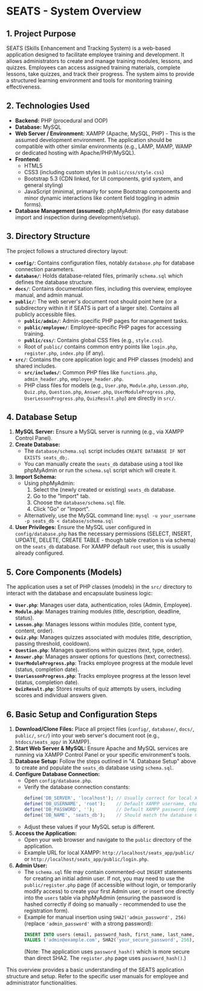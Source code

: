 # SEATS - System Overview

## 1. Project Purpose
SEATS (Skills Enhancement and Tracking System) is a web-based application designed to facilitate employee training and development. It allows administrators to create and manage training modules, lessons, and quizzes. Employees can access assigned training materials, complete lessons, take quizzes, and track their progress. The system aims to provide a structured learning environment and tools for monitoring training effectiveness.

## 2. Technologies Used
-   **Backend:** PHP (procedural and OOP)
-   **Database:** MySQL
-   **Web Server / Environment:** XAMPP (Apache, MySQL, PHP) - This is the assumed development environment. The application should be compatible with other similar environments (e.g., LAMP, MAMP, WAMP or dedicated hosting with Apache/PHP/MySQL).
-   **Frontend:**
    -   HTML5
    -   CSS3 (including custom styles in `public/css/style.css`)
    -   Bootstrap 5.3 (CDN linked, for UI components, grid system, and general styling)
    -   JavaScript (minimal, primarily for some Bootstrap components and minor dynamic interactions like content field toggling in admin forms).
-   **Database Management (assumed):** phpMyAdmin (for easy database import and inspection during development/setup).

## 3. Directory Structure
The project follows a structured directory layout:

-   **`config/`**: Contains configuration files, notably `database.php` for database connection parameters.
-   **`database/`**: Holds database-related files, primarily `schema.sql` which defines the database structure.
-   **`docs/`**: Contains documentation files, including this overview, employee manual, and admin manual.
-   **`public/`**: The web server's document root should point here (or a subdirectory within it if SEATS is part of a larger site). Contains all publicly accessible files.
    -   **`public/admin/`**: Admin-specific PHP pages for management tasks.
    -   **`public/employee/`**: Employee-specific PHP pages for accessing training.
    -   **`public/css/`**: Contains global CSS files (e.g., `style.css`).
    -   Root of `public/` contains common entry points like `login.php`, `register.php`, `index.php` (if any).
-   **`src/`**: Contains the core application logic and PHP classes (models) and shared includes.
    -   **`src/includes/`**: Common PHP files like `functions.php`, `admin_header.php`, `employee_header.php`.
    -   PHP class files for models (e.g., `User.php`, `Module.php`, `Lesson.php`, `Quiz.php`, `Question.php`, `Answer.php`, `UserModuleProgress.php`, `UserLessonProgress.php`, `QuizResult.php`) are directly in `src/`.

## 4. Database Setup
1.  **MySQL Server:** Ensure a MySQL server is running (e.g., via XAMPP Control Panel).
2.  **Create Database:**
    -   The `database/schema.sql` script includes `CREATE DATABASE IF NOT EXISTS seats_db;`.
    -   You can manually create the `seats_db` database using a tool like phpMyAdmin or run the `schema.sql` script which will create it.
3.  **Import Schema:**
    -   Using phpMyAdmin:
        1.  Select the (newly created or existing) `seats_db` database.
        2.  Go to the "Import" tab.
        3.  Choose the `database/schema.sql` file.
        4.  Click "Go" or "Import".
    -   Alternatively, use the MySQL command line: `mysql -u your_username -p seats_db < database/schema.sql`
4.  **User Privileges:** Ensure the MySQL user configured in `config/database.php` has the necessary permissions (SELECT, INSERT, UPDATE, DELETE, CREATE TABLE - though table creation is via schema) on the `seats_db` database. For XAMPP default `root` user, this is usually already configured.

## 5. Core Components (Models)

The application uses a set of PHP classes (models) in the `src/` directory to interact with the database and encapsulate business logic:

-   **`User.php`**: Manages user data, authentication, roles (Admin, Employee).
-   **`Module.php`**: Manages training modules (title, description, deadline, status).
-   **`Lesson.php`**: Manages lessons within modules (title, content type, content, order).
-   **`Quiz.php`**: Manages quizzes associated with modules (title, description, passing threshold, cooldown).
-   **`Question.php`**: Manages questions within quizzes (text, type, order).
-   **`Answer.php`**: Manages answer options for questions (text, correctness).
-   **`UserModuleProgress.php`**: Tracks employee progress at the module level (status, completion date).
-   **`UserLessonProgress.php`**: Tracks employee progress at the lesson level (status, completion date).
-   **`QuizResult.php`**: Stores results of quiz attempts by users, including scores and individual answers given.

## 6. Basic Setup and Configuration Steps

1.  **Download/Clone Files:** Place all project files (`config/`, `database/`, `docs/`, `public/`, `src/`) into your web server's document root (e.g., `htdocs/seats_app/` in XAMPP).
2.  **Start Web Server & MySQL:** Ensure Apache and MySQL services are running via XAMPP Control Panel or your specific environment's tools.
3.  **Database Setup:** Follow the steps outlined in "4. Database Setup" above to create and populate the `seats_db` database using `schema.sql`.
4.  **Configure Database Connection:**
    -   Open `config/database.php`.
    -   Verify the database connection constants:
        ```php
        define('DB_SERVER', 'localhost'); // Usually correct for local XAMPP
        define('DB_USERNAME', 'root');    // Default XAMPP username, change if needed
        define('DB_PASSWORD', '');        // Default XAMPP password (empty), change if you've set one
        define('DB_NAME', 'seats_db');    // Should match the database name you created/imported
        ```
    -   Adjust these values if your MySQL setup is different.
5.  **Access the Application:**
    -   Open your web browser and navigate to the `public` directory of the application.
    -   Example URL for local XAMPP: `http://localhost/seats_app/public/` or `http://localhost/seats_app/public/login.php`.
6.  **Admin User:**
    -   The `schema.sql` file may contain commented-out `INSERT` statements for creating an initial admin user. If not, you may need to use the `public/register.php` page (if accessible without login, or temporarily modify access) to create your first Admin user, or insert one directly into the `users` table via phpMyAdmin (ensuring the password is hashed correctly if doing so manually - recommended to use the registration form).
    -   Example for manual insertion using `SHA2('admin_password', 256)` (replace `'admin_password'` with a strong password):
        ```sql
        INSERT INTO users (email, password_hash, first_name, last_name, role)
        VALUES ('admin@example.com', SHA2('your_secure_password', 256), 'Admin', 'User', 'Admin');
        ```
        (Note: The application uses `password_hash()` which is more secure than direct SHA2. The `register.php` page uses `password_hash()`.)

This overview provides a basic understanding of the SEATS application structure and setup. Refer to the specific user manuals for employee and administrator functionalities.
